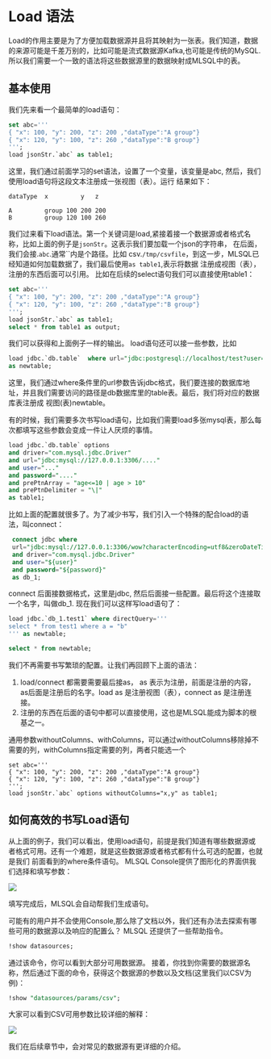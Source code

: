 # Load 语法

Load的作用主要是为了方便加载数据源并且将其映射为一张表。我们知道，数据的来源可能是千差万别的，比如可能是流式数据源Kafka,也可能是传统的MySQL. 
所以我们需要一个一致的语法将这些数据源里的数据映射成MLSQL中的表。

## 基本使用

我们先来看一个最简单的load语句：

```sql
set abc='''
{ "x": 100, "y": 200, "z": 200 ,"dataType":"A group"}
{ "x": 120, "y": 100, "z": 260 ,"dataType":"B group"}
''';
load jsonStr.`abc` as table1;
```

这里，我们通过前面学习的set语法，设置了一个变量，该变量是abc, 然后，我们使用load语句将这段文本注册成一张视图（表）。运行
结果如下：

```
dataType  x         y   z

A         group	100	200	200
B         group	120	100	260

```

我们过来看下load语法。第一个关键词是load,紧接着接一个数据源或者格式名称，比如上面的例子是`jsonStr`。这表示我们要加载一个json的字符串，
在后面，我们会接.`abc`.通常``内是个路径。比如 csv.`/tmp/csvfile`，到这一步，MLSQL已经知道如何加载数据了，我们最后使用`as table1`,表示将数据
注册成视图（表），注册的东西后面可以引用。 比如在后续的select语句我们可以直接使用table1：

```sql
set abc='''
{ "x": 100, "y": 200, "z": 200 ,"dataType":"A group"}
{ "x": 120, "y": 100, "z": 260 ,"dataType":"B group"}
''';
load jsonStr.`abc` as table1;
select * from table1 as output;
```

我们可以获得和上面例子一样的输出。 load语句还可以接一些参数，比如

```sql
load jdbc.`db.table`  where url="jdbc:postgresql://localhost/test?user=fred&password=secret" 
as newtable;
```

这里，我们通过where条件里的url参数告诉jdbc格式，我们要连接的数据库地址，并且我们需要访问的路径是db数据库里的table表。最后，我们将对应的数据库表注册成
视图(表)newtable。

有的时候，我们需要多次书写load语句，比如我们需要load多张mysql表，那么每次都填写这些参数会变成一件让人厌烦的事情。

```sql
load jdbc.`db.table` options
and driver="com.mysql.jdbc.Driver"
and url="jdbc:mysql://127.0.0.1:3306/...."
and user="..."
and password="...."
and prePtnArray = "age<=10 | age > 10"
and prePtnDelimiter = "\|"
as table1;
```

比如上面的配置就很多了。为了减少书写，我们引入一个特殊的配合load的语法，叫connect：


```sql
 connect jdbc where
 url="jdbc:mysql://127.0.0.1:3306/wow?characterEncoding=utf8&zeroDateTimeBehavior=convertToNull&tinyInt1isBit=false"
 and driver="com.mysql.jdbc.Driver"
 and user="${user}"
 and password="${password}"
 as db_1;
```

connect 后面接数据格式，这里是jdbc, 然后后面接一些配置。最后将这个连接取一个名字，叫做db_1. 现在我们可以这样写load语句了：

```sql
load jdbc.`db_1.test1` where directQuery='''
select * from test1 where a = "b"
''' as newtable;

select * from newtable;
```

我们不再需要书写繁琐的配置。让我们再回顾下上面的语法：

1. load/connect 都需要需要最后接as， as 表示为注册，前面是注册的内容，as后面是注册后的名字。load as 是注册视图（表），connect as 是注册连接。
2. 注册的东西在后面的语句中都可以直接使用，这也是MLSQL能成为脚本的根基之一。

通用参数withoutColumns、withColumns，可以通过withoutColumns移除掉不需要的列，withColumns指定需要的列，两者只能选一个

```
set abc='''
{ "x": 100, "y": 200, "z": 200 ,"dataType":"A group"}
{ "x": 120, "y": 100, "z": 260 ,"dataType":"B group"}
''';
load jsonStr.`abc` options withoutColumns="x,y" as table1;
```

## 如何高效的书写Load语句

从上面的例子，我们可以看出，使用load语句，前提是我们知道有哪些数据源或者格式可用。还有一个难题，就是这些数据源或者格式都有什么可选的配置，也就是我们
前面看到的where条件语句。 MLSQL Console提供了图形化的界面供我们选择和填写参数：

![](http://docs.mlsql.tech/upload_images/WX20190819-152205@2x.png)

填写完成后，MLSQL会自动帮我们生成语句。

可能有的用户并不会使用Console,那么除了文档以外，我们还有办法去探索有哪些可用的数据源以及响应的配置么？ MLSQL 还提供了一些帮助指令。

```sql
!show datasources;
```

通过该命令，你可以看到大部分可用数据源。 接着，你找到你需要的数据源名称，然后通过下面的命令，获得这个数据源的参数以及文档(这里我们以CSV为例)：

```sql
!show "datasources/params/csv";
```

大家可以看到CSV可用参数比较详细的解释：

![](http://docs.mlsql.tech/upload_images/WX20190819-152658@2x.png)

我们在后续章节中，会对常见的数据源有更详细的介绍。
